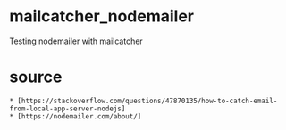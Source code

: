 # mailcatcher_nodemailer

Testing nodemailer with mailcatcher

# source

    * [https://stackoverflow.com/questions/47870135/how-to-catch-email-from-local-app-server-nodejs]
    * [https://nodemailer.com/about/]

